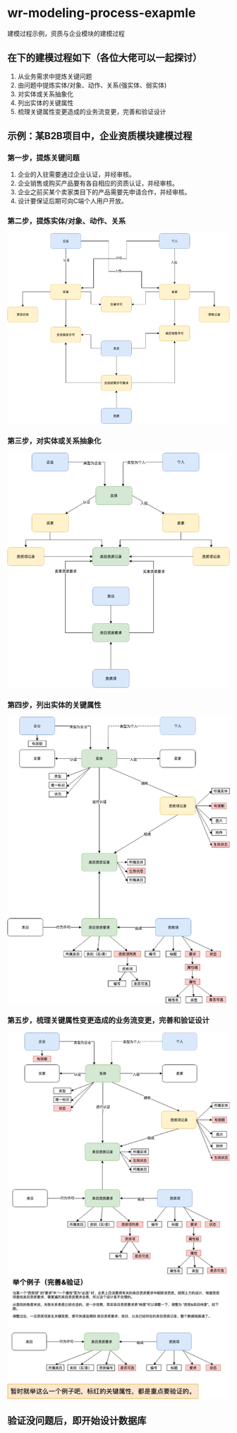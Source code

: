 # wr-modeling-process-exapmle
建模过程示例，资质与企业模块的建模过程

## 在下的建模过程如下（各位大佬可以一起探讨）

1. 从业务需求中提炼关键问题
2. 由问题中提炼实体/对象、动作、关系(强实体、弱实体)
3. 对实体或关系抽象化
4. 列出实体的关键属性
5. 梳理关键属性变更造成的业务流变更，完善和验证设计

## 示例：某B2B项目中，企业资质模块建模过程

### 第一步，提炼关键问题
1. 企业的入驻需要通过企业认证，并经审核。
2. 企业销售或购买产品要有各自相应的资质认证，并经审核。
3. 企业之前买某个卖家类目下的产品需要先申请合作，并经审核。
4. 设计要保证后期可向C端个人用户开放。


### 第二步，提炼实体/对象、动作、关系

![image](资质模块建模-强弱实体与关系.png)

### 第三步，对实体或关系抽象化

![image](资质企业建模-抽象实体与关系.png)

### 第四步，列出实体的关键属性

![image](资质企业建模-列出关键属性.png)

### 第五步，梳理关键属性变更造成的业务流变更，完善和验证设计

![image](资质企业建模-完善验证.png)


## 验证没问题后，即开始设计数据库
